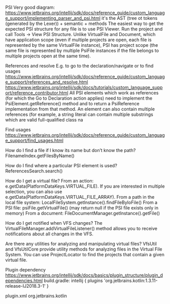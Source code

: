 PSI
Very good diagram: https://www.jetbrains.org/intellij/sdk/docs/reference_guide/custom_language_support/implementing_parser_and_psi.html
it's the AST (tree ot tokens (generated by the Lexer)) + semantic + methods
The easiest way to get the expected PSI structure for any file is to use PSI Viewer. Run the project and call Tools → View PSI Structure.
Unlike VirtualFile and Document, which have application scope (even if multiple projects are open, each file is represented by the same VirtualFile instance), PSI has project scope (the same file is represented by multiple PsiFile instances if the file belongs to multiple projects open at the same time).

References and resolve
E.g. to go to the declaration/navigate or to find usages
https://www.jetbrains.org/intellij/sdk/docs/reference_guide/custom_language_support/references_and_resolve.html
https://www.jetbrains.org/intellij/sdk/docs/tutorials/custom_language_support/reference_contributor.html
All PSI elements which work as references (for which the Go to Declaration action applies) need to implement the PsiElement.getReference() method and to return a PsiReference implementation from that method.
An element can also contain multiple references (for example, a string literal can contain multiple substrings which are valid full-qualified class na

Find usages
https://www.jetbrains.org/intellij/sdk/docs/reference_guide/custom_language_support/find_usages.html 

How do I find a file if I know its name but don’t know the path?
FilenameIndex.getFilesByName()

How do I find where a particular PSI element is used?
ReferencesSearch.search()

How do I get a virtual file?
From an action: e.getData(PlatformDataKeys.VIRTUAL_FILE). If you are interested in multiple selection, you can also use e.getData(PlatformDataKeys.VIRTUAL_FILE_ARRAY).
From a path in the local file system: LocalFileSystem.getInstance().findFileByIoFile()
From a PSI file: psiFile.getVirtualFile() (may return null if the PSI file exists only in memory)
From a document: FileDocumentManager.getInstance().getFile()

How do I get notified when VFS changes?
The VirtualFileManager.addVirtualFileListener() method allows you to receive notifications about all changes in the VFS.

Are there any utilities for analyzing and manipulating virtual files?
VfsUtil and VfsUtilCore provide utility methods for analyzing files in the Virtual File System.
You can use ProjectLocator to find the projects that contain a given virtual file.

Plugin dependency 
https://www.jetbrains.org/intellij/sdk/docs/basics/plugin_structure/plugin_dependencies.html
build.gradle:
intellij {
    plugins 'org.jetbrains.kotlin:1.3.11-release-IJ2018.3-1'
}

plugin.xml
<depends>org.jetbrains.kotlin</depends>